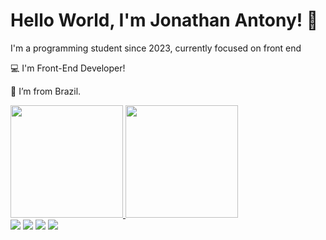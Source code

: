 # Hello World, I'm Jonathan Antony! 👋
I'm a programming student since 2023, currently focused on front end

:computer: I'm Front-End Developer!

:house_with_garden: I’m from Brazil.

<div>
<a href="https://github.com/Jon-Antony">
<img loading="lazy" height="180em" src="https://github-readme-stats.vercel.app/api/top-langs/?username=Jon-Antony&layout=compact&langs_count=7&theme=dracula"/>
<img loading="lazy" height="180em" src="https://github-readme-stats.vercel.app/api?username=Jon-Antony&show_icons=true&theme=dracula&include_all_commits=true&count_private=true"/>
</div>

  
<div> 
  <a href="https://instagram.com/jonathan_antony_/" target="_blank"><img src="https://img.shields.io/badge/-Instagram-%23E4405F?style=for-the-badge&logo=instagram&logoColor=white" target="_blank"></a>
 <a href="https://discordapp.com/users/jon_carvalho" target="_blank"><img src="https://img.shields.io/badge/Discord-7289DA?style=for-the-badge&logo=discord&logoColor=white" target="_blank"></a> 
  <a href = "mailto:jonathanantony@live.com"><img src="https://img.shields.io/badge/-Gmail-%23333?style=for-the-badge&logo=gmail&logoColor=white" target="_blank"></a>
  <a href="https://www.linkedin.com/in/jonathan-c-2a4a951b6" target="_blank"><img src="https://img.shields.io/badge/-LinkedIn-%230077B5?style=for-the-badge&logo=linkedin&logoColor=white" target="_blank"></a> 
</div>
<!--
**Jon-Antony/Jon-Antony** is a ✨ _special_ ✨ repository because its `README.md` (this file) appears on your GitHub profile.

Here are some ideas to get you started:

- 🔭 I’m currently working on ...
- 🌱 I’m currently learning ...
- 👯 I’m looking to collaborate on ...
- 🤔 I’m looking for help with ...
- 💬 Ask me about ...
- 📫 How to reach me: ...
- 😄 Pronouns: ...
- ⚡ Fun fact: ...
-->
